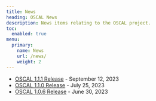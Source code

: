 ```yaml
---
title: News
heading: OSCAL News
description: News items relating to the OSCAL project.
toc:
  enabled: true
menu:
  primary:
    name: News
    url: /news/
    weight: 2
---
```


- [OSCAL 1.1.1 Release](https://github.com/usnistgov/OSCAL/releases/tag/v1.1.1) - September 12, 2023
- [OSCAL 1.1.0 Release](https://github.com/usnistgov/OSCAL/releases/tag/v1.1.0) - July 25, 2023
- [OSCAL 1.0.6 Release](https://github.com/usnistgov/OSCAL/releases/tag/v1.0.6) - June 30, 2023
